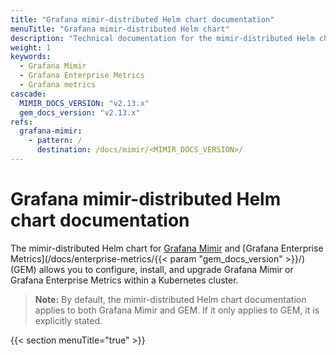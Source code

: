 ```yaml
---
title: "Grafana mimir-distributed Helm chart documentation"
menuTitle: "Grafana mimir-distributed Helm chart"
description: "Technical documentation for the mimir-distributed Helm chart"
weight: 1
keywords:
  - Grafana Mimir
  - Grafana Enterprise Metrics
  - Grafana metrics
cascade:
  MIMIR_DOCS_VERSION: "v2.13.x"
  gem_docs_version: "v2.13.x"
refs:
  grafana-mimir:
    - pattern: /
      destination: /docs/mimir/<MIMIR_DOCS_VERSION>/
---
```


# Grafana mimir-distributed Helm chart documentation

The mimir-distributed Helm chart for [Grafana Mimir](https://grafana.com/docs/mimir/<MIMIR_DOCS_VERSION>/) and [Grafana Enterprise Metrics](/docs/enterprise-metrics/{{< param "gem_docs_version" >}}/) (GEM) allows you to configure, install, and upgrade Grafana Mimir or Grafana Enterprise Metrics within a Kubernetes cluster.

> **Note:** By default, the mimir-distributed Helm chart documentation applies to both Grafana Mimir and GEM. If it only applies to GEM, it is explicitly stated.

{{< section menuTitle="true" >}}
